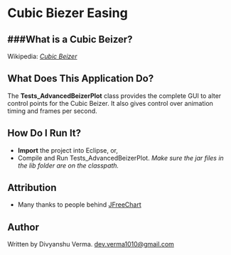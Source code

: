 Cubic Biezer Easing
===============

###What is a Cubic Beizer?
-----------------------

Wikipedia: *[Cubic Beizer](http://en.wikipedia.org/wiki/B%C3%A9zier_curve#Cubic_B.C3.A9zier_curves	)*

What Does This Application Do?
------------------------------

The __Tests_AdvancedBeizerPlot__ class provides the complete GUI to alter control points for the Cubic Beizer. It also gives control over animation timing and frames per second.

How Do I Run It?
----------------

* __Import__ the project into Eclipse, or,
* Compile and Run Tests_AdvancedBeizerPlot. *Make sure the jar files in the lib folder are on the classpath.*

Attribution
-----------
* Many thanks to people behind [JFreeChart](http://www.jfree.org/jfreechart/	)

Author
------

Written by Divyanshu Verma.
dev.verma1010@gmail.com